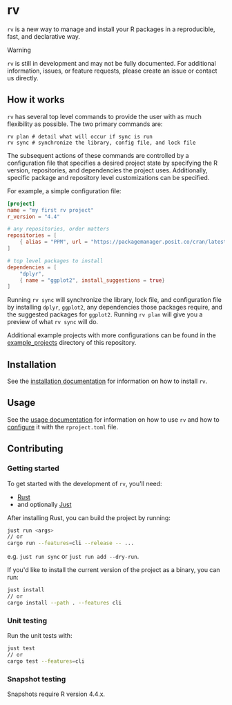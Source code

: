 # rv

`rv` is a new way to manage and install your R packages in a reproducible, fast, and declarative way. 

> [!WARNING]
> `rv` is still in development and may not be fully documented. For additional information, issues, or feature requests, please create an issue or contact us directly.

## How it works

`rv` has several top level commands to provide the user with as much flexibility as possible. The two primary commands are:
```
rv plan # detail what will occur if sync is run
rv sync # synchronize the library, config file, and lock file
```

The subsequent actions of these commands are controlled by a configuration file that specifies a desired project state by specifying the R version, repositories, and dependencies the project uses. Additionally, specific package and repository level customizations can be specified.

For example, a simple configuration file:
```toml
[project]
name = "my first rv project"
r_version = "4.4"

# any repositories, order matters
repositories = [
    { alias = "PPM", url = "https://packagemanager.posit.co/cran/latest" },
]

# top level packages to install
dependencies = [
    "dplyr",
    { name = "ggplot2", install_suggestions = true}
]
```

Running `rv sync` will synchronize the library, lock file, and configuration file by installing `dplyr`, `ggplot2`, any dependencies those packages require, and the suggested packages for `ggplot2`. Running `rv plan` will give you a preview of what `rv sync` will do.

Additional example projects with more configurations can be found in the [example_projects](example_projects)  directory of this repository.

## Installation

See the [installation documentation](docs/installation.md) for information on how to install `rv`.

## Usage

See the [usage documentation](docs/usage.md) for information on how to use `rv` and how to [configure](docs/config.md) it with
the `rproject.toml` file.

## Contributing

### Getting started

To get started with the development of `rv`, you'll need:

- [Rust](https://rustup.rs/)
- and optionally [Just](https://github.com/casey/just)

After installing Rust, you can build the project by running:

```bash
just run <args>
// or
cargo run --features=cli --release -- ...
```

e.g. `just run sync` or `just run add --dry-run`.

If you'd like to install the current version of the project as a binary, you can run:

```bash
just install
// or
cargo install --path . --features cli
```

### Unit testing

Run the unit tests with:

```bash
just test
// or
cargo test --features=cli
```

### Snapshot testing

Snapshots require R version 4.4.x.
